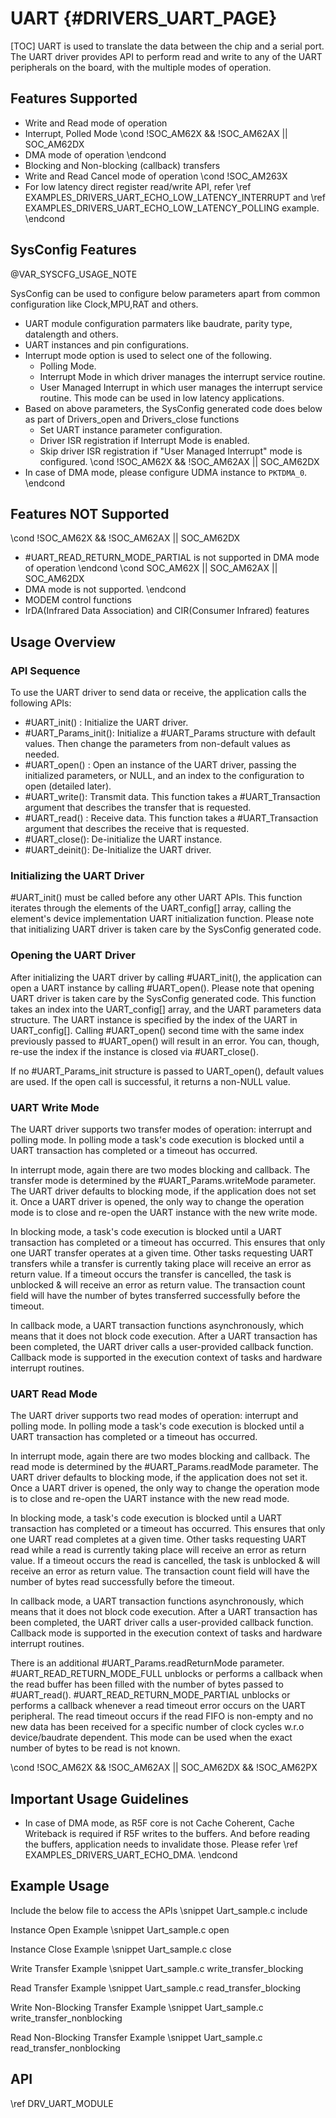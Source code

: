 # UART {#DRIVERS_UART_PAGE}

[TOC]
UART is used to translate the data between the chip and a serial port.
The UART driver provides API to perform read and write to any of the UART peripherals on the board, with the multiple modes of operation.

## Features Supported

- Write and Read mode of operation
- Interrupt, Polled Mode
\cond !SOC_AM62X && !SOC_AM62AX || SOC_AM62DX
- DMA mode of operation
\endcond
- Blocking and Non-blocking (callback) transfers
- Write and Read Cancel mode of operation
\cond !SOC_AM263X
- For low latency direct register read/write API, refer \ref EXAMPLES_DRIVERS_UART_ECHO_LOW_LATENCY_INTERRUPT and \ref EXAMPLES_DRIVERS_UART_ECHO_LOW_LATENCY_POLLING example.
\endcond

## SysConfig Features

@VAR_SYSCFG_USAGE_NOTE

SysConfig can be used to configure below parameters apart from common configuration like Clock,MPU,RAT and others.
- UART module configuration parmaters like baudrate, parity type, datalength and others.
- UART instances and pin configurations.
- Interrupt mode option is used to select one of the following.
    - Polling Mode.
    - Interrupt Mode in which driver manages the interrupt service routine.
    - User Managed Interrupt in which user manages the interrupt service routine.
      This mode can be used in low latency applications.
- Based on above parameters, the SysConfig generated code does below as part of Drivers_open and Drivers_close functions
    - Set UART instance parameter configuration.
    - Driver ISR registration if Interrupt Mode is enabled.
    - Skip driver ISR registration if "User Managed Interrupt" mode is configured.
\cond !SOC_AM62X && !SOC_AM62AX || SOC_AM62DX
- In case of DMA mode, please configure UDMA instance to `PKTDMA_0`.
\endcond
## Features NOT Supported

\cond !SOC_AM62X && !SOC_AM62AX || SOC_AM62DX
- #UART_READ_RETURN_MODE_PARTIAL is not supported in DMA mode of operation
\endcond
\cond SOC_AM62X || SOC_AM62AX || SOC_AM62DX
- DMA mode is not supported.
\endcond
- MODEM control functions
- IrDA(Infrared Data Association) and CIR(Consumer Infrared) features

## Usage Overview

### API Sequence

To use the UART driver to send data or receive, the application
calls the following APIs:

- #UART_init() : Initialize the UART driver.
- #UART_Params_init():  Initialize a #UART_Params structure with default
  values.  Then change the parameters from non-default values as
  needed.
- #UART_open() :  Open an instance of the UART driver, passing the
  initialized parameters, or NULL, and an index to the configuration to
  open (detailed later).
- #UART_write():  Transmit data.  This function takes a
  #UART_Transaction argument that describes the transfer that is requested.
- #UART_read() :  Receive data.  This function takes a
  #UART_Transaction argument that describes the receive that is requested.
- #UART_close():  De-initialize the UART instance.
- #UART_deinit(): De-Initialize the UART driver.

### Initializing the UART Driver

#UART_init() must be called before any other UART APIs.  This function
iterates through the elements of the UART_config[] array, calling
the element's device implementation UART initialization function.
Please note that initializing UART driver is taken care by the
SysConfig generated code.

### Opening the UART Driver

After initializing the UART driver by calling #UART_init(), the application
can open a UART instance by calling #UART_open().
Please note that opening UART driver is taken care by the
SysConfig generated code.
This function takes an index into the UART_config[] array, and the UART parameters data
structure. The UART instance is specified by the index of the UART in
UART_config[]. Calling #UART_open() second time with the same index
previously passed to #UART_open() will result in an error.  You can,
though, re-use the index if the instance is closed via #UART_close().

If no #UART_Params_init structure is passed to UART_open(), default values are
used. If the open call is successful, it returns a non-NULL value.

### UART Write Mode

The UART driver supports two transfer modes of operation: interrupt and polling mode.
In polling mode a task's code execution is blocked until a UART
transaction has completed or a timeout has occurred.

In interrupt mode, again there are two modes blocking and callback.
The transfer mode is determined by the #UART_Params.writeMode parameter.
The UART driver defaults to blocking mode, if the application does not set it.
Once a UART driver is opened, the only way to change the operation mode
is to close and re-open the UART instance with the new write mode.

In blocking mode, a task's code execution is blocked until a UART
transaction has completed or a timeout has occurred. This ensures
that only one UART transfer operates at a given time. Other tasks requesting
UART transfers while a transfer is currently taking place will receive
an error as return value. If a timeout occurs the transfer is cancelled, the
task is unblocked & will receive an error as return value. The transaction
count field will have the number of bytes transferred
successfully before the timeout.

In callback mode, a UART transaction functions asynchronously, which
means that it does not block code execution. After a UART transaction
has been completed, the UART driver calls a user-provided callback function.
Callback mode is supported in the execution context of tasks and
hardware interrupt routines.

### UART Read Mode

The UART driver supports two read modes of operation: interrupt and polling mode.
In polling mode a task's code execution is blocked until a UART
transaction has completed or a timeout has occurred.

In interrupt mode, again there are two modes blocking and callback.
The read mode is determined by the #UART_Params.readMode parameter.
The UART driver defaults to blocking mode, if the application does not set it.
Once a UART driver is opened, the only way to change the operation mode
is to close and re-open the UART instance with the new read mode.

In blocking mode, a task's code execution is blocked until a UART
transaction has completed or a timeout has occurred. This ensures
that only one UART read completes at a given time. Other tasks requesting
UART read while a read is currently taking place will receive
an error as return value. If a timeout occurs the read is cancelled, the
task is unblocked & will receive an error as return value. The transaction
count field will have the number of bytes read
successfully before the timeout.

In callback mode, a UART transaction functions asynchronously, which
means that it does not block code execution. After a UART transaction
has been completed, the UART driver calls a user-provided callback function.
Callback mode is supported in the execution context of tasks and
hardware interrupt routines.

There is an additional #UART_Params.readReturnMode parameter.
#UART_READ_RETURN_MODE_FULL unblocks or performs a callback when the read
buffer has been filled with the number of bytes passed to #UART_read().
#UART_READ_RETURN_MODE_PARTIAL unblocks or performs a callback whenever a
read timeout error occurs on the UART peripheral.
The read timeout occurs if the read FIFO is non-empty and no new
data has been received for a specific number of
clock cycles w.r.o device/baudrate dependent. This mode can be used when
the exact number of bytes to be read is not known.

\cond !SOC_AM62X && !SOC_AM62AX || SOC_AM62DX && !SOC_AM62PX
## Important Usage Guidelines

- In case of DMA mode, as R5F core is not Cache Coherent, Cache Writeback is required if R5F writes to the buffers.
  And before reading the buffers, application needs to invalidate those. Please refer \ref EXAMPLES_DRIVERS_UART_ECHO_DMA.
\endcond
## Example Usage

Include the below file to access the APIs
\snippet Uart_sample.c include

Instance Open Example
\snippet Uart_sample.c open

Instance Close Example
\snippet Uart_sample.c close

Write Transfer Example
\snippet Uart_sample.c write_transfer_blocking

Read Transfer Example
\snippet Uart_sample.c read_transfer_blocking

Write Non-Blocking Transfer Example
\snippet Uart_sample.c write_transfer_nonblocking

Read Non-Blocking Transfer Example
\snippet Uart_sample.c read_transfer_nonblocking

## API

\ref DRV_UART_MODULE
